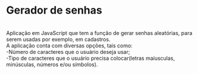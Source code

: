 <h1>Gerador de senhas</h1><br>
Aplicação em JavaScript que tem a função de gerar senhas aleatórias, para serem usadas por exemplo, em cadastros.<br>
A aplicação conta com diversas opções, tais como:<br>
-Número de caracteres que o usuário deseja usar;<br>
-Tipo de caracteres que o usuário precisa colocar(letras maíusculas, minúsculas, números e/ou símbolos).
